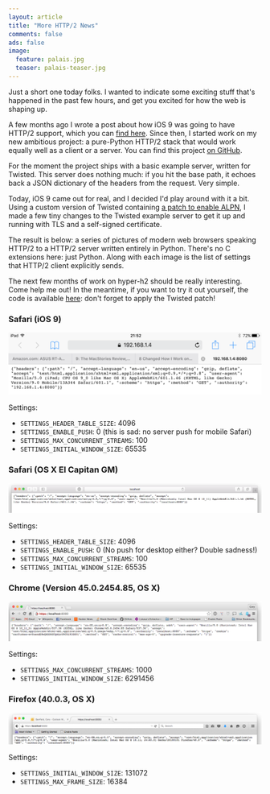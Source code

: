 ```yaml
---
layout: article
title: "More HTTP/2 News"
comments: false
ads: false
image:
  feature: palais.jpg
  teaser: palais-teaser.jpg
---
```


Just a short one today folks. I wanted to indicate some exciting stuff that's
happened in the past few hours, and get you excited for how the web is shaping
up.

A few months ago I wrote a post about how iOS 9 was going to have HTTP/2
support, which you can [find here](https://lukasa.co.uk/2015/06/HTTP2_Picks_Up_Steam_iOS9/).
Since then, I started work on my new ambitious project: a pure-Python HTTP/2
stack that would work equally well as a client or a server. You can find this
project [on GitHub](https://github.com/python-hyper/hyper-h2).

For the moment the project ships with a basic example server, written for
Twisted. This server does nothing much: if you hit the base path, it echoes
back a JSON dictionary of the headers from the request. Very simple.

Today, iOS 9 came out for real, and I decided I'd play around with it a bit.
Using a custom version of Twisted containing [a patch to enable ALPN](https://twistedmatrix.com/trac/ticket/7860),
I made a few tiny changes to the Twisted example server to get it up and
running with TLS and a self-signed certificate.

The result is below: a series of pictures of modern web browsers speaking
HTTP/2 to a HTTP/2 server written entirely in Python. There's no C extensions
here: just Python. Along with each image is the list of settings that HTTP/2
client explicitly sends.

The next few months of work on hyper-h2 should be really interesting. Come help
me out! In the meantime, if you want to try it out yourself, the code is
available [here](https://github.com/python-hyper/hyper-h2/tree/ios_fun): don't
forget to apply the Twisted patch!

### Safari (iOS 9)

![Mobile Safari, iOS9](/images/mobile_safari_h2.png)

Settings:

- `SETTINGS_HEADER_TABLE_SIZE`: 4096
- `SETTINGS_ENABLE_PUSH`: 0 (this is sad: no server push for mobile Safari)
- `SETTINGS_MAX_CONCURRENT_STREAMS`: 100
- `SETTINGS_INITIAL_WINDOW_SIZE`: 65535

### Safari (OS X El Capitan GM)

![Desktop Safari](/images/safari_h2.png)

Settings:

- `SETTINGS_HEADER_TABLE_SIZE`: 4096
- `SETTINGS_ENABLE_PUSH`: 0 (No push for desktop either? Double sadness!)
- `SETTINGS_MAX_CONCURRENT_STREAMS`: 100
- `SETTINGS_INITIAL_WINDOW_SIZE`: 65535


### Chrome (Version 45.0.2454.85, OS X)

![Desktop Chrome](/images/chrome_h2.png)

Settings:

- `SETTINGS_MAX_CONCURRENT_STREAMS`: 1000
- `SETTINGS_INITIAL_WINDOW_SIZE`: 6291456

### Firefox (40.0.3, OS X)

![Desktop Firefox](/images/firefox_h2.png)

Settings:

- `SETTINGS_INITIAL_WINDOW_SIZE`: 131072
- `SETTINGS_MAX_FRAME_SIZE`: 16384
